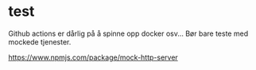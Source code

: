 # test


Github actions er dårlig på å spinne opp docker osv... Bør bare teste med
mockede tjenester.



https://www.npmjs.com/package/mock-http-server
